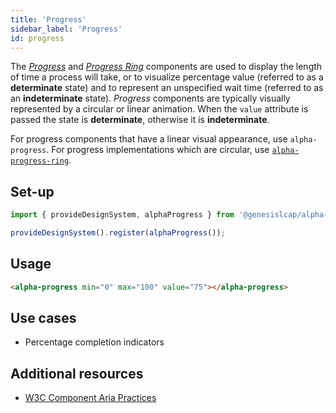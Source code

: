 ```yaml
---
title: 'Progress'
sidebar_label: 'Progress'
id: progress
---
```


The [_Progress_](/front-end/web-components/presentation/progress/) and [_Progress Ring_](/front-end/web-components/presentation/progress-ring/) components are used to display the length of time a process will take, or to visualize percentage value (referred to as a **determinate** state) and to represent an unspecified wait time (referred to as an **indeterminate** state). _Progress_ components are typically visually represented by a circular or linear animation. When the `value` attribute is passed the state is **determinate**, otherwise it is **indeterminate**.

For progress components that have a linear visual appearance, use `alpha-progress`. For progress implementations which are circular, use [`alpha-progress-ring`](/front-end/web-components/presentation/progress-ring/).

## Set-up

```ts
import { provideDesignSystem, alphaProgress } from '@genesislcap/alpha-design-system';

provideDesignSystem().register(alphaProgress());
```

## Usage

```html live
<alpha-progress min="0" max="100" value="75"></alpha-progress>
```

## Use cases

- Percentage completion indicators

## Additional resources

- [W3C Component Aria Practices](https://www.w3.org/TR/wai-aria/#progressbar)
